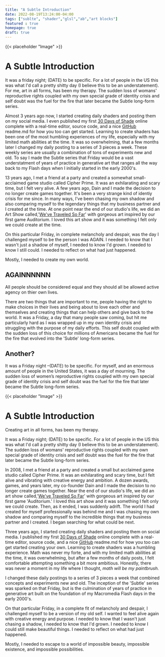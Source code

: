 ```yaml
---
title: "A Subtle Introduction"
date: 2022-08-19T13:24:00-04:00
tags: ["sublte", "shader","glsl","ab","art blocks"]
featured : true
homepage: true
draft: true
---
```


{{< placeholder "Image" >}}

# A Subtle Introduction
It was a friday night; (DATE) to be specific. For a lot of people in the US this was what I'd call a pretty shitty day (I believe this to be an understatement). For me, art in all forms, has been my therapy. The sudden loss of womans' reproductive rights coupled with my own special grade of identity crisis and self doubt was the fuel for the fire that later became the Subtle long-form series.

Almost 3 years ago now, I started creating daily shaders and posting them on my social media. I even published my first [30 Days of Shade](30daysofshade.com) online complete with a real-time editor, source code, and a nice [GitHub]() readme.md for how you too can get started. Learning to create shaders has been one of the most humbling experiences of my life, especially with my limited math abilities at the time. It was so overwhelming, that a few months later I changed my daily posting to a series of 3 pieces a week. These weekly series are usually a combination of tons of experiments new and old. To say I made the Subtle series that Friday would be a vast understatment of years of practice in generative art that ranges all the way back to my Flash days when I initially started in the early 2000's.

13 years ago, I met a friend at a party and created a somewhat small-acclaimed game studio called Cipher Prime. It was an exhilarating and scary time, but I felt very alive. A few years ago, Dain and I made the decision to no longer create games together. It's been a very strange kind of identiy crisis for me since. In many ways, I've been chasing my own shadow and also comparing myself to the legendary things that my business partner and I created at the time. At one point near the end of our studio's life, we did an Art Show called,'[We've Traveled So Far]()' with gorgeous art inspired by our first game Auditorium. I loved this art show and it was something I felt only we could create at the time.

On this particular Friday, in complete melancholy and despair, was the day I challenged myself to be the person I was AGAIN. I needed to know that I wasn't just a shadow of myself, I needed to know I'd grown. I needed to know I still could. I needed to reflect on what had just happened.

Mostly, I needed to create my own world.


## AGAINNNNNN
All people should be considered equal and they should all be allowed active agency on thier own lives.


There are two things that are important to me, people having the right to make choices in their lives and being about to love each other and themselves and creating things that can help others and give back to the world. It was a Friday, a day that many people saw coming, but hit me particularly hard as I was wrapped up in my own identity crisis and struggling with the purpose of my daily efforts.  This self doubt coupled with the sudden loss of this choice for millions of Americans became the fuel for the fire that evolved into the 'Subtle' long-form series.

## Another?
It was a Friday night –(DATE) to be specific. For myself, and an enormous amount of people in the United States, it was a day of mourning. The sudden loss of women’s reproductive rights coupled with my own special grade of identity crisis and self doubt was the fuel for the fire that later became the Subtle long-form series.

{{< placeholder "Image" >}}

# A Subtle Introduction
 Creating art in all forms, has been my therapy. 
 
 It was a Friday night; (DATE) to be specific. For a lot of people in the US this was what I'd call a pretty shitty day (I believe this to be an understatement). The sudden loss of womans' reproductive rights coupled with my own special grade of identity crisis and self doubt was the fuel for the fire that later became the Subtle long-form series.

 In 2008, I met a friend at a party and created a small but acclaimed game studio called Cipher Prime. It was an exhilarating and scary time, but I felt alive and vibrating with creative energy and ambition. A dozen awards, games, and years later, my co-founder Dain and I made the decision to no longer create games together. Near the end of our studio's life, we did an art show called,'[We've Traveled So Far]()' with gorgeous art inspired by our first game 'Auditorium.' I loved this art show and it was something I felt only we could create. Then, as it ended, I was suddenly adrift.  The world I had created for myself professionally was behind me and I was chasing my own shadow and comparing myself to the incredible things that my business partner and I created. I began searching for what could be next.

Three years ago, I started creating daily shaders and posting them on social media. I published my first [30 Days of Shade](30daysofshade.com) online complete with a real-time editor, source code, and a nice [GitHub]() readme.md for how you too can get started creating your own. Learning to create shaders was a humbling experience. Math was never my forte, and with my limited math abilities at the time, it was overwhelming, but after a few months of daily posts, I felt comfortable attempting something a bit more ambitious. Honestly, there was never a moment in my life where I thought, *math will be my paintbrush.*

I changed these daily postings to a series of 3 pieces a week that combined concepts and experiments new and old. The inception of the 'Subtle' series was sparked on that Friday, but is the culmination of years of practice in generative art built on the foundation of my Macromedia Flash days in the early 2000's.

On that particular Friday, in a complete fit of melancholy and despair, I challenged myself to be a version of my old self. I wanted to feel alive again with creative energy and purpose. I needed to know that I wasn't just chasing a shadow, I needed to know that I'd grown. I needed to know I could still make beautiful things. I needed to reflect on what had just happened.

Mostly, I needed to escape to a world of impossible beauty, impossible existence, and impossible possibilities.



